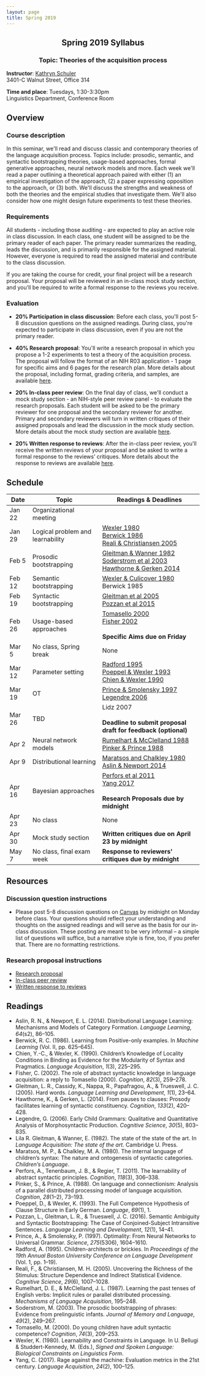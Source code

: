 ```yaml
---
layout: page
title: Spring 2019
---
```


<h2 align="center">Spring 2019 Syllabus</h2>
<h3 align="center">Topic: Theories of the acquisition process</h3>

**Instructor**: [Kathryn Schuler](mailto:kschuler@sas.upenn.edu)  
3401-C Walnut Street, Office 314

**Time and place**: Tuesdays, 1:30-3:30pm   
Linguistics Department, Conference Room

## Overview

### Course description
In this seminar, we'll read and discuss classic and contemporary theories of the language acquisition process.  Topics include: prosodic, semantic, and syntactic bootstrapping theories, usage-based approaches, formal generative approaches, neural network models and more.  Each week we'll read a paper outlining a theoretical approach paired with either (1) an empirical investigation of the approach, (2) a paper expressing opposition to the approach, or (3) both. We'll discuss the strengths and weakness of both the theories and the empirical studies that investigate them. We'll also consider how one might design future experiments to test these theories.

### Requirements
All students - including those auditing - are expected to play an active role in class discussion. In each class, one student will be assigned to be the primary reader of each paper.  The primary reader summarizes the reading, leads the discussion, and is primarily responsible for the assigned material.  However, everyone is required to read the assigned material and contribute to the class discussion.

If you are taking the course for credit, your final project will be a research proposal.  Your proposal will be reviewed in an in-class mock study section, and you'll be required to write a formal response to the reviews you receive.

### Evaluation

* **20% Participation in class discussion**: Before each class, you'll post 5-8 discussion questions on the assigned readings.  During class, you're expected to participate in class discussion, even if you are not the primary reader.   

* **40% Research proposal**: You'll write a research proposal in which you propose a 1-2 experiments to test a theory of the acquisition process.  The proposal will follow the format of an NIH R03 application - 1 page for specific aims and 6 pages for the research plan.  More details about the proposal, including format, grading criteria, and samples, are available [here](spring2019/research-proposal).

* **20% In-class peer review**: On the final day of class, we'll conduct a mock study section - an NIH-style peer review panel - to evaluate the research proposals.   Each student will be asked to be the primary reviewer for one proposal and the secondary reviewer for another.  Primary and secondary reviewers will turn in written critiques of their assigned proposals and lead the discussion in the mock study section.  More details about the mock study section are available [here](spring2019/research-proposal#in-class-peer-review).


* **20% Written response to reviews**: After the in-class peer review, you'll receive the written reviews of your proposal and  be asked to write a formal response to the reviews’ critiques. More details about the response to reviews are available [here](spring2019/research-proposal#written-response-to-reviews).

## Schedule

Date | Topic | Readings & **Deadlines**
 --- | --- | ---
Jan 22 | Organizational meeting | 
Jan 29 | Logical problem and learnability | [Wexler 1980](https://drive.google.com/open?id=1uIYvQtzQaRpmVOTXcWi1tQJ8AguqnWdX)<br> [Berwick 1986](https://drive.google.com/open?id=1uAg5fDmrroko24claU0nGSbQRlq95ua1) <br> [Reali & Christiansen 2005](https://drive.google.com/open?id=1talM3Celuop6hoXUtAFYzSjBJrJ1Z8YN)
Feb 5 | Prosodic bootstrapping |  [Gleitman & Wanner 1982](https://drive.google.com/open?id=1Wmugs-yTOq0gU2IHEsy-B8e5WpZ35Fw2)<br>[Soderstrom et al 2003](https://drive.google.com/open?id=1mv_1Fab9KoANoyBzObKUD8Mal-cSk_Q4)<br>[Hawthorne & Gerken 2014](https://drive.google.com/open?id=1389F_qMQyIEMjPRC5ibFJkPP5rrheSKt)
Feb 12 |  Semantic bootstrapping | [Wexler & Culicover 1980](https://drive.google.com/open?id=1rii8XO1E_t7K18HXCjfcrLy3bifq9IKO)<br>Berwick 1985
Feb 19 | Syntactic bootstrapping |  [Gleitman et al 2005](https://drive.google.com/open?id=1KsMoL4I1uYAfpT_3SKpLay_n1FqihW8Q)<br>[Pozzan et al 2015](https://drive.google.com/open?id=1s0WluIcOH4-fLOhkkl2YdXmPT-Aoo1K1)
 Feb 26 | Usage-based approaches |  [Tomasello 2000](https://drive.google.com/open?id=1cjXj0QC3y99FraJGaiRlFqDlStQL8rt6)<br>[Fisher 2002](https://drive.google.com/open?id=1J31-QWbVoCGT_ovOo0fvVuXovpy-MzSs)<br><br>**Specific Aims due on Friday**
Mar 5 | No class, Spring break | None
 Mar 12 | Parameter setting | [Radford 1995](https://drive.google.com/open?id=1BrWnqNxyKdrO4iQyFVNg9FyWObfIOUe-)<br>[Poeppel & Wexler 1993](https://drive.google.com/open?id=1VdRxu3c7ENIgtxfhsO1fIzDCwlO0L09U)<br>[Chien & Wexler 1990](https://drive.google.com/open?id=1cHIWeot3HFoID_Nf4PQCayieKaXZf2CN)
 Mar 19 | OT | [Prince & Smolensky 1997](https://drive.google.com/open?id=10GyxuVO7tbFZLsB6gG7CN9BkAN_ZyGBs)<br>[Legendre 2006](https://drive.google.com/open?id=1x69LDeTSLkHx-9gLA7Ey2ddohmjrBDEK)
 Mar 26 | TBD |  Lidz 2007<br><br>**Deadline to submit proposal draft for feedback (optional)**
 Apr 2 | Neural network models | [Rumelhart & McClelland 1988](https://drive.google.com/open?id=1XMS_-foPiFi7HI6sFNI_Q-9yWU7ilh78)<br>[Pinker & Prince 1988](https://drive.google.com/open?id=1LEU7I4OjxiPVQz-wsXdw4BhbcxcE0PnE)
 Apr 9 | Distributional learning | [Maratsos and Chalkley 1980](https://drive.google.com/open?id=1sR8QACYYmINDsvIKY6h7sJvOZT975q6H)<br>[Aslin & Newport 2014](https://drive.google.com/open?id=1P0XDUVA6Zc3TXN7KRDssufaCoF1ifxSi)
Apr 16 | Bayesian approaches |  [Perfors et al 2011](https://drive.google.com/open?id=162ZxXDMFsMEbnxzotKc7Q0TuEHVJFVzs)<br>[Yang 2017](https://drive.google.com/open?id=1I4FNdkFQr4LLByEUSHS5O8wIF5SNhaUu)<br><br>**Research Proposals due by midnight**
Apr 23 | No class | None
 Apr 30 | Mock study section |  **Written critiques due on April 23 by midnight**
 May 7 | No class, final exam week |   **Response to reviewers' critiques due by midnight**

## Resources

### Discussion question instructions

* Please post 5-8 discussion questions on [Canvas](https://canvas.upenn.edu/) by midnight on Monday before class. Your questions should reflect your understanding and thoughts on the assigned readings and will serve as the basis for our in-class discussion. These posting are meant to be very informal – a simple list of questions will suffice, but a narrative style is fine, too, if you prefer that.  There are no formatting restrictions.

### Research proposal instructions

* [Research proposal](spring2019/research-proposal.html)
* [In-class peer review](spring2019/research-proposal.html#in-class-peer-review)
* [Written response to reviews](spring2019/research-proposal.html#written-response-to-reviews)


## Readings

- Aslin, R. N., & Newport, E. L. (2014). Distributional Language Learning: Mechanisms and Models of Category Formation. _Language Learning_, _64_(s2), 86–105. 
- Berwick, R. C. (1986). Learning from Positive-only examples. In _Machine Learning_ (Vol. II, pp. 625–645).
- Chien, Y.-C., & Wexler, K. (1990). Children’s Knowledge of Locality Conditions in Binding as Evidence for the Modularity of Syntax and Pragmatics. _Language Acquisition_, _1_(3), 225–295. 
- Fisher, C. (2002). The role of abstract syntactic knowledge in language acquisition: a reply to Tomasello (2000). _Cognition_, _82_(3), 259–278. 
- Gleitman, L. R., Cassidy, K., Nappa, R., Papafragou, A., & Trueswell, J. C. (2005). Hard words. _Language Learning and Development_, _1_(1), 23–64.
- Hawthorne, K., & Gerken, L. (2014). From pauses to clauses: Prosody facilitates learning of syntactic constituency. _Cognition_, _133_(2), 420–428. 
- Legendre, G. (2006). Early Child Grammars: Qualitative and Quantitative Analysis of Morphosyntactic Production. _Cognitive Science_, _30_(5), 803–835. 
- Lila R. Gleitman, & Wanner, E. (1982). The state of the state of the art. In _Language Acquisition: The state of the art_. Cambridge U. Press.
- Maratsos, M. P., & Chalkley, M. A. (1980). The internal language of children’s syntax: The nature and ontogenesis of syntactic categories. _Children’s Language_. 
- Perfors, A., Tenenbaum, J. B., & Regier, T. (2011). The learnability of abstract syntactic principles. _Cognition_, _118_(3), 306–338.
- Pinker, S., & Prince, A. (1988). On language and connectionism: Analysis of a parallel distributed processing model of language acquisition. _Cognition_, _28_(1–2), 73–193.
- Poeppel, D., & Wexler, K. (1993). The Full Competence Hypothesis of Clause Structure in Early German. _Language_, _69_(1), 1. 
- Pozzan, L., Gleitman, L. R., & Trueswell, J. C. (2016). Semantic Ambiguity and Syntactic Bootstrapping: The Case of Conjoined-Subject Intransitive Sentences. _Language Learning and Development_, _12_(1), 14–41.
- Prince, A., & Smolensky, P. (1997). Optimality: From Neural Networks to Universal Grammar. _Science_, _275_(5306), 1604–1610. 
- Radford, A. (1995). Children-architects or brickies. In _Proceedings of the 19th Annual Boston University Conference on Language Development_ (Vol. 1, pp. 1–19).
- Reali, F., & Christiansen, M. H. (2005). Uncovering the Richness of the Stimulus: Structure Dependence and Indirect Statistical Evidence. _Cognitive Science_, _29_(6), 1007–1028. 
- Rumelhart, D. E., & McClelland, J. L. (1987). Learning the past tenses of English verbs: Implicit rules or parallel distributed processing. _Mechanisms of Language Acquisition_, 195–248.
- Soderstrom, M. (2003). The prosodic bootstrapping of phrases: Evidence from prelinguistic infants. _Journal of Memory and Language_, _49_(2), 249–267.
- Tomasello, M. (2000). Do young children have adult syntactic competence? _Cognition_, _74_(3), 209–253. 
- Wexler, K. (1980). Learnability and Constraints in Language. In U. Bellugi & Studdert-Kennedy, M. (Eds.), _Signed and Spoken Language: Biological Constraints on Linguistics Form_.
- Yang, C. (2017). Rage against the machine: Evaluation metrics in the 21st century. _Language Acquisition_, _24_(2), 100–125. 
<!--stackedit_data:
eyJoaXN0b3J5IjpbOTUxMjAzNTM4LDEyNjk1ODkxMjIsLTEzNT
MwOTUwMTQsLTg1NDQ0MTA3NCwtMTc1NTUzODIxLC0xMzM0NjQ5
MzA5LDE3MzIxMzUwMDcsMTI0MzE5MDc1OSwtMTA0NTA5MDk2Ni
wyOTE0MzY1ODgsMTkwNDI0NTc1MywtMzA5ODQxNjQyLC00OTE4
MDU0NjEsNDE3Njk4MTE2LC00Mzc0MjUxODIsLTE3Mjc3NzU2Mz
csMTkxMTU5MDIxNSw1MjExNTUxOTUsMTY0MDUxMTU5MSw5MDU4
MDI0MTNdfQ==
-->